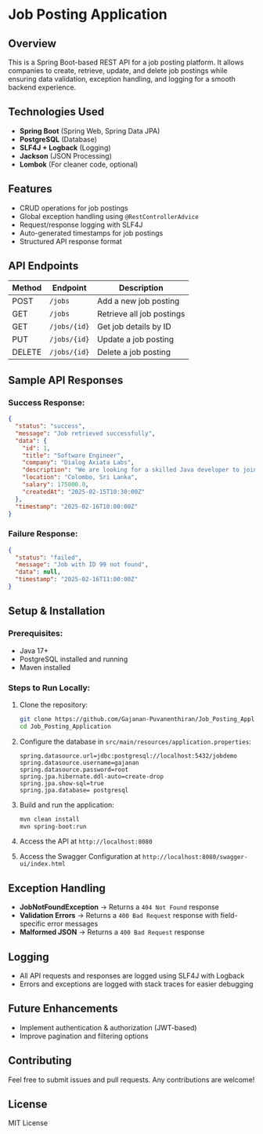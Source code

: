 # Job Posting Application

## Overview
This is a Spring Boot-based REST API for a job posting platform. It allows companies to create, retrieve, update, and delete job postings while ensuring data validation, exception handling, and logging for a smooth backend experience.

## Technologies Used
- **Spring Boot** (Spring Web, Spring Data JPA)
- **PostgreSQL** (Database)
- **SLF4J + Logback** (Logging)
- **Jackson** (JSON Processing)
- **Lombok** (For cleaner code, optional)

## Features
- CRUD operations for job postings
- Global exception handling using `@RestControllerAdvice`
- Request/response logging with SLF4J
- Auto-generated timestamps for job postings
- Structured API response format

## API Endpoints

| Method | Endpoint        | Description |
|--------|----------------|-------------|
| POST   | `/jobs`        | Add a new job posting |
| GET    | `/jobs`        | Retrieve all job postings |
| GET    | `/jobs/{id}`   | Get job details by ID |
| PUT    | `/jobs/{id}`   | Update a job posting |
| DELETE | `/jobs/{id}`   | Delete a job posting |

## Sample API Responses

### Success Response:
```json
{
  "status": "success",
  "message": "Job retrieved successfully",
  "data": {
    "id": 1,
    "title": "Software Engineer",
    "company": "Dialog Axiata Labs",
    "description": "We are looking for a skilled Java developer to join our team.",
    "location": "Colombo, Sri Lanka",
    "salary": 175000.0,
    "createdAt": "2025-02-15T10:30:00Z"
  },
  "timestamp": "2025-02-16T10:00:00Z"
}
```

### Failure Response:
```json
{
  "status": "failed",
  "message": "Job with ID 99 not found",
  "data": null,
  "timestamp": "2025-02-16T11:00:00Z"
}
```

## Setup & Installation

### Prerequisites:
- Java 17+
- PostgreSQL installed and running
- Maven installed

### Steps to Run Locally:
1. Clone the repository:
   ```sh
   git clone https://github.com/Gajanan-Puvanenthiran/Job_Posting_Application.git
   cd Job_Posting_Application
   ```

2. Configure the database in `src/main/resources/application.properties`:
   ```properties
   spring.datasource.url=jdbc:postgresql://localhost:5432/jobdemo
   spring.datasource.username=gajanan
   spring.datasource.password=root
   spring.jpa.hibernate.ddl-auto=create-drop
   spring.jpa.show-sql=true
   spring.jpa.database= postgresql
   ```

3. Build and run the application:
   ```sh
   mvn clean install
   mvn spring-boot:run
   ```

4. Access the API at `http://localhost:8080`

5.  Access the Swagger Configuration at `http://localhost:8080/swagger-ui/index.html`

## Exception Handling
- **JobNotFoundException** → Returns a `404 Not Found` response
- **Validation Errors** → Returns a `400 Bad Request` response with field-specific error messages
- **Malformed JSON** → Returns a `400 Bad Request` response

## Logging
- All API requests and responses are logged using SLF4J with Logback
- Errors and exceptions are logged with stack traces for easier debugging

## Future Enhancements
- Implement authentication & authorization (JWT-based)
- Improve pagination and filtering options

## Contributing
Feel free to submit issues and pull requests. Any contributions are welcome!

## License
MIT License

